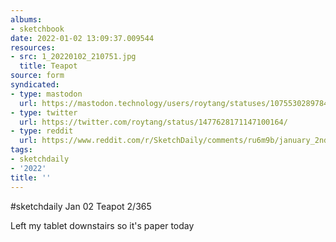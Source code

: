 ```yaml
---
albums:
- sketchbook
date: 2022-01-02 13:09:37.009544
resources:
- src: 1_20220102_210751.jpg
  title: Teapot
source: form
syndicated:
- type: mastodon
  url: https://mastodon.technology/users/roytang/statuses/107553028978436505
- type: twitter
  url: https://twitter.com/roytang/status/1477628171147100164/
- type: reddit
  url: https://www.reddit.com/r/SketchDaily/comments/ru6m9b/january_2nd_tea_set/hqxohz0/
tags:
- sketchdaily
- '2022'
title: ''
---
```


#sketchdaily Jan 02 Teapot 2/365

Left my tablet downstairs so it's paper today